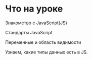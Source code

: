 # Что на уроке

Знакомство с JavaScript(JS)

Стандарты JavaScript

Переменные и область видимости

Узнаем, какие типы данных есть в JS.
